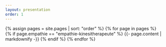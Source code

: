 ```yaml
---
layout: presentation
order: 1
---
```


{% assign pages = site.pages | sort: "order" %}
{% for page in pages %}
 {% if page.empathie == "empathie-kinesitherapeute" %}
    {{- page.content | markdownify -}}
  {% endif %}
{% endfor %} 